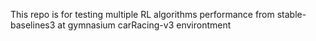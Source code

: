 This repo is for testing multiple RL algorithms performance from stable-baselines3 at gymnasium carRacing-v3 environtment
